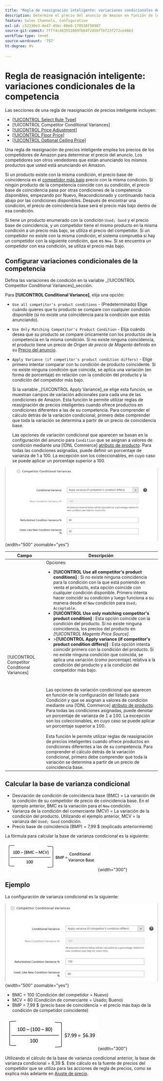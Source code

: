 ```yaml
---
title: "Regla de reasignación inteligente: variaciones condicionales de la competencia"
description: Determine el precio del anuncio de Amazon en función de los precios de la competencia y las condiciones del producto creando una regla de reasignación de precios inteligente.
feature: Sales Channels, Configuration
exl-id: c52230e3-4e47-45bc-80e0-170530f58987
source-git-commit: 7fff4c463551089fb64f2d5bf7bf23f272ce4663
workflow-type: tm+mt
source-wordcount: '757'
ht-degree: 0%

---
```


# Regla de reasignación inteligente: variaciones condicionales de la competencia

Las secciones de una regla de reasignación de precios inteligente incluyen:

- [[!UICONTROL Select Rule Type]](./intelligent-repricing-rules.md)
- [!UICONTROL Competitor Conditional Variances]
- [[!UICONTROL Price Adjustment]](./price-adjustment.md)
- [[!UICONTROL Floor Price]](./floor-price.md)
- [[!UICONTROL Optional Ceiling Price]](./optional-ceiling-price.md)

Una regla de reasignación de precios inteligente emplea los precios de los competidores de Amazon para determinar el precio del anuncio. Los competidores son otros vendedores que están anunciando los mismos productos que usted está anunciando en Amazon.

Si un producto existe con la misma condición, el precio base de coincidencia es el [competidor más bajo](./lowest-competitor-pricing.md) precio con la misma condición. Si ningún producto de la competencia coincide con su condición, el precio base de coincidencia pasa por otras condiciones de la competencia disponibles, empezando por Nuevo, Reacondicionado y continuando hacia abajo por las condiciones disponibles. Después de encontrar una condición, el precio de coincidencia base será el precio más bajo dentro de esa condición.

Si tiene un producto enumerado con la condición `Used; Good` y el precio base de coincidencia, y un competidor tiene el mismo producto en la misma condición a un precio más bajo, se utiliza el precio del competidor. Si un competidor no existe con la misma condición, el sistema comprueba si hay un competidor con la siguiente condición, que es `New`. Si se encuentra un competidor con esa condición, se utiliza el precio más bajo.

## Configurar variaciones condicionales de la competencia

Defina las variaciones de condición en la variable _[!UICONTROL Competitor Conditional Variances]_sección.

Para **[!UICONTROL Conditional Variance]**, elija una opción:

- `Use all competitor's product conditions` - (Predeterminado) Elige cuándo quieres que tu producto se compare con cualquier condición disponible (si no existe una coincidencia para la condición que estás anunciando).

- `Use Only Matching Competitor's Product Condition` - Elija cuándo desea que su producto se compare únicamente con los productos de la competencia en la misma condición. Si no existe ninguna coincidencia, el producto tiene un precio de _Origen de precio de Magento_ definido en su [Precio del anuncio](./listing-price.md).

- `Apply Variance (if competitor's product condition differs)` - Elige primero intentar comparar con tu condición de producto coincidente. Si no existe ninguna condición que coincida, se aplica una variación (en forma de porcentaje) en relación con la condición del producto y la condición del competidor más bajo.

  Si la variable _[!UICONTROL Apply Variance]_se elige esta función, se muestran campos de variación adicionales para cada una de las condiciones de Amazon. Esta función le permite utilizar reglas de reasignación de precios inteligentes cuando ofrece productos en condiciones diferentes a las de su competencia. Para comprender el cálculo detrás de la variación condicional, primero debe comprender que toda la variación se determina a partir de un precio de coincidencia base.

  Las opciones de variación condicional que aparecen se basan en la configuración del anuncio para `Condition` que se asignan a valores de condición mediante una [!DNL Commerce] [atributo de producto](https://experienceleague.adobe.com/docs/commerce-admin/catalog/product-attributes/product-attributes.html). Para todas las condiciones asignadas, puede definir un porcentaje de varianza de 1 a 100. La excepción son los coleccionables, en cuyo caso se puede aplicar un porcentaje superior a 100.

![Regla de reasignación de precios inteligente: variaciones condicionales del competidor](assets/amazon-competitor-cond-variances.png){width="500" zoomable="yes"}

| Campo | Descripción |
|-----------------------------------------------|------------------------------------------------------------------------------------------------------------------------------------------------------------------------------------------------------------------------------------------------------------------------------------------------------------------------------------------------------------------------------------------------------------------------------------------------------------------------------------------------------------------------------------------------------------------------------------------------------------------------------------------------------------------------------------------------------------------------------------------------------------------------------------------------------------------------------------------------------------------------------------------------------------------------------------------------------------------------------------------------------------------------------------------------------------------------------------------------------------------------------------------------------------------------------------------------------------------------------------------------------------------------------------------------------------------------------------------------------------------------------------------------------------------------------------------------------------------------------------------------------------------------------------------------------------------------------------------------------------------------------------------------|
| [!UICONTROL Competitor Conditional Variances] | Opciones: <ul><li>**[!UICONTROL Use all competitor's product conditions]** : Si no existe ninguna coincidencia para la condición con la que está poniendo en venta el producto, esta opción coincide con cualquier condición disponible. Primero intenta hacer coincidir su condición y luego funciona a su manera desde el `New` condición para `Used; Acceptable`.</li><li>**[!UICONTROL Use only matching competitor's product condition]** : Esta opción coincide con la condición del producto. Si no existe ninguna coincidencia, los precios del producto en _[!UICONTROL Magento Price Source]_.</li><li>>**[!UICONTROL Apply variance (if competitor's product condition differs)]** : Esta opción intenta coincidir primero con la condición del producto. Si no existe ninguna condición que coincida, se aplica una variación (como porcentaje) relativa a la condición del producto y a la condición del competidor más bajo.</li></ul><br><br>Las opciones de variación condicional que aparecen en función de la configuración del listado para Condición y que se asignan a valores de condición mediante una [!DNL Commerce] [atributo de producto](https://experienceleague.adobe.com/docs/commerce-admin/catalog/product-attributes/product-attributes.html). Para todas las condiciones asignadas, puede denotar un porcentaje de varianza de 1 a 100. La excepción son los coleccionables, en cuyo caso se puede aplicar un porcentaje superior a 100.<br><br>Esta función le permite utilizar reglas de reasignación de precios inteligentes cuando ofrece productos en condiciones diferentes a las de su competencia. Para comprender el cálculo detrás de la variación condicional, primero debe comprender que toda la variación se determina a partir de un precio de coincidencia base. |

## Calcular la base de varianza condicional

- Desviación de condición de coincidencia base (BMC) = La variación de la condición de su competidor de precio de coincidencia base. En el ejemplo anterior, BMC es la variación para el `New` condición.
- Varianza de la condición del comerciante (MCV) = La variación de la condición del producto. Utilizando el ejemplo anterior, MCV = la varianza del `Used; Good` condición.
- Precio base de coincidencia (BMP) = 7,99 $ (explicado anteriormente)

La fórmula para calcular la base de varianza condicional es la siguiente:

![fórmula de cálculo base de varianza condicional](assets/amazon-cond-variance-calc-1.png){width="300"}

## Ejemplo

La configuración de varianza condicional es la siguiente:

![ejemplo de configuración de varianza condicional](assets/amazon-cond-variances.png){width="500" zoomable="yes"}

- BMC = 100 (Condición del competidor = Nuevo)
- MCV = 80 (Condición de comerciante = Usado; Bueno)
- BMP = 7,99 $ (precio base de coincidencia = el precio más bajo de la condición de competidor coincidente)

![ejemplo de cálculo de base de varianza condicional](assets/amazon-cond-variance-calc-2.png){width="300"}

Utilizando el cálculo de la base de varianza condicional anterior, la base de varianza condicional = 6,39 $. Este cálculo es la fuente de precios del competidor que se utiliza para las acciones de regla de precios, como se explica más adelante en [Ajuste de precio](./price-adjustment.md).
